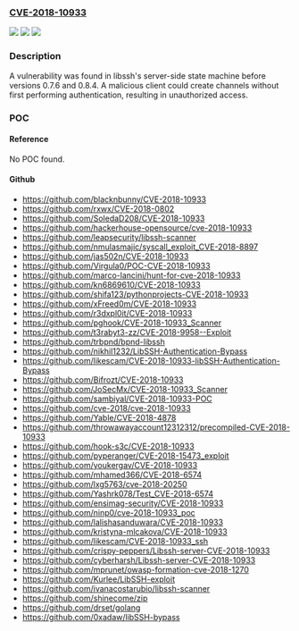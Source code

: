 ### [CVE-2018-10933](https://cve.mitre.org/cgi-bin/cvename.cgi?name=CVE-2018-10933)
![](https://img.shields.io/static/v1?label=Product&message=libssh&color=blue)
![](https://img.shields.io/static/v1?label=Version&message=n%2Fa&color=blue)
![](https://img.shields.io/static/v1?label=Vulnerability&message=CWE-592&color=brighgreen)

### Description

A vulnerability was found in libssh's server-side state machine before versions 0.7.6 and 0.8.4. A malicious client could create channels without first performing authentication, resulting in unauthorized access.

### POC

#### Reference
No POC found.

#### Github
- https://github.com/blacknbunny/CVE-2018-10933
- https://github.com/rxwx/CVE-2018-0802
- https://github.com/SoledaD208/CVE-2018-10933
- https://github.com/hackerhouse-opensource/cve-2018-10933
- https://github.com/leapsecurity/libssh-scanner
- https://github.com/nmulasmajic/syscall_exploit_CVE-2018-8897
- https://github.com/jas502n/CVE-2018-10933
- https://github.com/Virgula0/POC-CVE-2018-10933
- https://github.com/marco-lancini/hunt-for-cve-2018-10933
- https://github.com/kn6869610/CVE-2018-10933
- https://github.com/shifa123/pythonprojects-CVE-2018-10933
- https://github.com/xFreed0m/CVE-2018-10933
- https://github.com/r3dxpl0it/CVE-2018-10933
- https://github.com/pghook/CVE-2018-10933_Scanner
- https://github.com/t3rabyt3-zz/CVE-2018-9958--Exploit
- https://github.com/trbpnd/bpnd-libssh
- https://github.com/nikhil1232/LibSSH-Authentication-Bypass
- https://github.com/likescam/CVE-2018-10933-libSSH-Authentication-Bypass
- https://github.com/Bifrozt/CVE-2018-10933
- https://github.com/JoSecMx/CVE-2018-10933_Scanner
- https://github.com/sambiyal/CVE-2018-10933-POC
- https://github.com/cve-2018/cve-2018-10933
- https://github.com/Yable/CVE-2018-4878
- https://github.com/throwawayaccount12312312/precompiled-CVE-2018-10933
- https://github.com/hook-s3c/CVE-2018-10933
- https://github.com/pyperanger/CVE-2018-15473_exploit
- https://github.com/youkergav/CVE-2018-10933
- https://github.com/mhamed366/CVE-2018-6574
- https://github.com/lxg5763/cve-2018-20250
- https://github.com/Yashrk078/Test_CVE-2018-6574
- https://github.com/ensimag-security/CVE-2018-10933
- https://github.com/ninp0/cve-2018-10933_poc
- https://github.com/lalishasanduwara/CVE-2018-10933
- https://github.com/kristyna-mlcakova/CVE-2018-10933
- https://github.com/likescam/CVE-2018-10933_ssh
- https://github.com/crispy-peppers/Libssh-server-CVE-2018-10933
- https://github.com/cyberharsh/Libssh-server-CVE-2018-10933
- https://github.com/mprunet/owasp-formation-cve-2018-1270
- https://github.com/Kurlee/LibSSH-exploit
- https://github.com/ivanacostarubio/libssh-scanner
- https://github.com/shinecome/zip
- https://github.com/drset/golang
- https://github.com/0xadaw/libSSH-bypass

